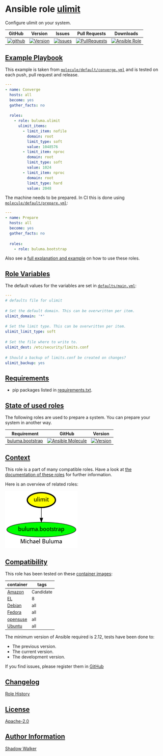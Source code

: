 # Ansible role [ulimit](https://galaxy.ansible.com/ui/standalone/roles/buluma/ulimit/documentation)

Configure ulimit on your system.

|GitHub|Version|Issues|Pull Requests|Downloads|
|------|-------|------|-------------|---------|
|[![github](https://github.com/buluma/ansible-role-ulimit/actions/workflows/molecule.yml/badge.svg)](https://github.com/buluma/ansible-role-ulimit/actions/workflows/molecule.yml)|[![Version](https://img.shields.io/github/release/buluma/ansible-role-ulimit.svg)](https://github.com/buluma/ansible-role-ulimit/releases/)|[![Issues](https://img.shields.io/github/issues/buluma/ansible-role-ulimit.svg)](https://github.com/buluma/ansible-role-ulimit/issues/)|[![PullRequests](https://img.shields.io/github/issues-pr-closed-raw/buluma/ansible-role-ulimit.svg)](https://github.com/buluma/ansible-role-ulimit/pulls/)|[![Ansible Role](https://img.shields.io/ansible/role/d/buluma/ulimit)](https://galaxy.ansible.com/ui/standalone/roles/buluma/ulimit/documentation)|

## [Example Playbook](#example-playbook)

This example is taken from [`molecule/default/converge.yml`](https://github.com/buluma/ansible-role-ulimit/blob/master/molecule/default/converge.yml) and is tested on each push, pull request and release.

```yaml
---
- name: Converge
  hosts: all
  become: yes
  gather_facts: no

  roles:
    - role: buluma.ulimit
      ulimit_items:
        - limit_item: nofile
          domain: root
          limit_type: soft
          value: 1048576
        - limit_item: nproc
          domain: root
          limit_type: soft
          value: 1024
        - limit_item: nproc
          domain: root
          limit_type: hard
          value: 2048
```

The machine needs to be prepared. In CI this is done using [`molecule/default/prepare.yml`](https://github.com/buluma/ansible-role-ulimit/blob/master/molecule/default/prepare.yml):

```yaml
---
- name: Prepare
  hosts: all
  become: yes
  gather_facts: no

  roles:
    - role: buluma.bootstrap
```

Also see a [full explanation and example](https://buluma.github.io/how-to-use-these-roles.html) on how to use these roles.

## [Role Variables](#role-variables)

The default values for the variables are set in [`defaults/main.yml`](https://github.com/buluma/ansible-role-ulimit/blob/master/defaults/main.yml):

```yaml
---
# defaults file for ulimit

# Set the default domain. This can be overwritten per item.
ulimit_domain: '*'

# Set the limit type. This can be overwritten per item.
ulimit_limit_type: soft

# Set the file where to write to.
ulimit_dest: /etc/security/limits.conf

# Should a backup of limits.conf be created on changes?
ulimit_backup: yes
```

## [Requirements](#requirements)

- pip packages listed in [requirements.txt](https://github.com/buluma/ansible-role-ulimit/blob/master/requirements.txt).

## [State of used roles](#state-of-used-roles)

The following roles are used to prepare a system. You can prepare your system in another way.

| Requirement | GitHub | Version |
|-------------|--------|--------|
|[buluma.bootstrap](https://galaxy.ansible.com/buluma/bootstrap)|[![Ansible Molecule](https://github.com/buluma/ansible-role-bootstrap/actions/workflows/molecule.yml/badge.svg)](https://github.com/buluma/ansible-role-bootstrap/actions/workflows/molecule.yml)|[![Version](https://img.shields.io/github/release/buluma/ansible-role-bootstrap.svg)](https://github.com/shadowwalker/ansible-role-bootstrap)|

## [Context](#context)

This role is a part of many compatible roles. Have a look at [the documentation of these roles](https://buluma.github.io/) for further information.

Here is an overview of related roles:

![dependencies](https://raw.githubusercontent.com/buluma/ansible-role-ulimit/png/requirements.png "Dependencies")

## [Compatibility](#compatibility)

This role has been tested on these [container images](https://hub.docker.com/u/buluma):

|container|tags|
|---------|----|
|[Amazon](https://hub.docker.com/r/buluma/amazonlinux)|Candidate|
|[EL](https://hub.docker.com/r/buluma/enterpriselinux)|8|
|[Debian](https://hub.docker.com/r/buluma/debian)|all|
|[Fedora](https://hub.docker.com/r/buluma/fedora)|all|
|[opensuse](https://hub.docker.com/r/buluma/opensuse)|all|
|[Ubuntu](https://hub.docker.com/r/buluma/ubuntu)|all|

The minimum version of Ansible required is 2.12, tests have been done to:

- The previous version.
- The current version.
- The development version.

If you find issues, please register them in [GitHub](https://github.com/buluma/ansible-role-ulimit/issues)

## [Changelog](#changelog)

[Role History](https://github.com/buluma/ansible-role-ulimit/blob/master/CHANGELOG.md)

## [License](#license)

[Apache-2.0](https://github.com/buluma/ansible-role-ulimit/blob/master/LICENSE)

## [Author Information](#author-information)

[Shadow Walker](https://buluma.github.io/)

